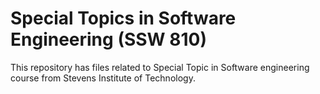 # Special Topics in Software Engineering (SSW 810) 
This repository has files related to Special Topic in Software engineering course from Stevens Institute of Technology.
